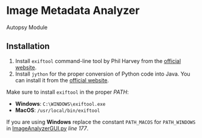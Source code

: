 # Image Metadata Analyzer 
Autopsy Module

## Installation
1. Install `exiftool` command-line tool by Phil Harvey from the [official website](https://exiftool.org/).
2. Install `jython` for the proper conversion of Python code into Java. You can install it from the [official website](https://www.jython.org/download).

Make sure to install `exiftool` in the proper *PATH*:
- **Windows**: `C:\WINDOWS\exiftool.exe`
- **MacOS**: `/usr/local/bin/exiftool`

If you are using **Windows** replace the constant `PATH_MACOS` for `PATH_WINDOWS` in [ImageAnalyzerGUI.py](ImageAnalyzerGUI.py) *line 177*.

 


